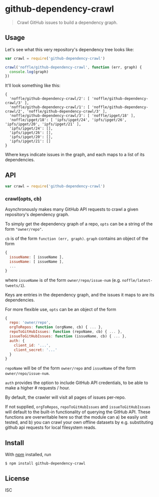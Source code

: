 # github-dependency-crawl

> Crawl GitHub issues to build a dependency graph.


## Usage

Let's see what this very repository's dependency tree looks like:

```js
var crawl = require('github-dependency-crawl')

crawl('noffle/github-dependency-crawl', function (err, graph) {
  console.log(graph)
})
```

It'll look something like this:

```
{
  'noffle/github-dependency-crawl/2': [ 'noffle/github-dependency-crawl/3' ],
  'noffle/github-dependency-crawl/1': [ 'noffle/github-dependency-crawl/2', 'noffle/github-dependency-crawl/3' ],
  'noffle/github-dependency-crawl/3': [ 'noffle/ipget/18' ],
  'noffle/ipget/18': [ 'ipfs/ipget/24', 'ipfs/ipget/26', 'ipfs/ipget/20', 'ipfs/ipget/21' ],
  'ipfs/ipget/24': [],
  'ipfs/ipget/26': [],
  'ipfs/ipget/20': [],
  'ipfs/ipget/21': []
}
```

Where keys indicate issues in the graph, and each maps to a list of its
dependencies.

## API

```js
var crawl = require('github-dependency-crawl')
```

### crawl(opts, cb)

Asynchronously makes many GitHub API requests to crawl a given repository's
dependency graph.

To simply get the dependency graph of a repo, `opts` can be a string of the form
`"owner/repo"`.

`cb` is of the form `function (err, graph)`. `graph` contains an object of the
form

```js
{
  issueName: [ issueName ],
  issueName: [ issueName ],
  ...
}
```

where `issueName` is of the form `owner/repo/issue-num` (e.g.
`noffle/latest-tweets/1`).

Keys are entries in the dependency graph, and the issues it maps to are its
dependencies.

For more flexible use, `opts` can be an object of the form

```js
{
  repo: 'owner/repo',
  orgToRepos: function (orgName, cb) { ... },
  repoToGitHubIssues: function (repoName, cb) { ... },
  issueToGitHubIssues: function (issueName, cb) { ... },
  auth: {
    client_id: '...',
    client_secret: '...'
  }
}
```

`repoName` will be of the form `owner/repo` and `issueName` of the form
`owner/repo/issue-num`.

`auth` provides the option to include GitHub API credentials, to be able to make
a higher # requests / hour.

By default, the crawler will visit all pages of issues per-repo.

If not supplied, `orgToRepos`, `repoToGitHubIssues` and `issueToGitHubIssues`
will default to the built-in functionality of querying the GitHub API. These
functions are overwritable here so that the module can a) be easily unit tested,
and b) you can crawl your own offline datasets by e.g. substituting github api
requests for local filesystem reads.


## Install

With [npm](https://npmjs.org/) installed, run

```
$ npm install github-dependency-crawl
```

## License

ISC

